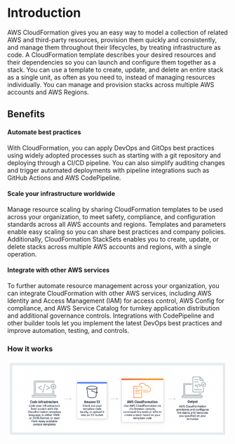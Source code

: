 # Introduction

AWS CloudFormation gives you an easy way to model a collection of related AWS and third-party resources, provision them quickly and consistently, and manage them throughout their lifecycles, by treating infrastructure as code. A CloudFormation template describes your desired resources and their dependencies so you can launch and configure them together as a stack. You can use a template to create, update, and delete an entire stack as a single unit, as often as you need to, instead of managing resources individually. You can manage and provision stacks across multiple AWS accounts and AWS Regions.

## Benefits

#### Automate best practices <a id="Automate_best_practices"></a>

With CloudFormation, you can apply DevOps and GitOps best practices using widely adopted processes such as starting with a git repository and deploying through a CI/CD pipeline. You can also simplify auditing changes and trigger automated deployments with pipeline integrations such as GitHub Actions and AWS CodePipeline.

#### Scale your infrastructure worldwide <a id="Scale_your_infrastructure_worldwide"></a>

Manage resource scaling by sharing CloudFormation templates to be used across your organization, to meet safety, compliance, and configuration standards across all AWS accounts and regions. Templates and parameters enable easy scaling so you can share best practices and company policies. Additionally, CloudFormation StackSets enables you to create, update, or delete stacks across multiple AWS accounts and regions, with a single operation.

#### Integrate with other AWS services <a id="Integrate_with_other_AWS_services"></a>

To further automate resource management across your organization, you can integrate CloudFormation with other AWS services, including AWS Identity and Access Management \(IAM\) for access control, AWS Config for compliance, and AWS Service Catalog for turnkey application distribution and additional governance controls. Integrations with CodePipeline and other builder tools let you implement the latest DevOps best practices and improve automation, testing, and controls.

### How it works <a id="How_it_works"></a>

![](../.gitbook/assets/image.png)

